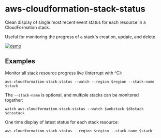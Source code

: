 
# aws-cloudformation-stack-status

Clean display of single most recent event status for each resource in
a CloudFormation stack.

Useful for monitoring the progress of a stack's creation, update, and
delete.

[![demo](https://alestic.com/img/blog/2016-11-aws-cloudformation-stack-status-play.png)](https://asciinema.org/a/arbohsp3hlseoqvvfs7b61be8?autoplay=1)

## Examples

Monitor all stack resource progress live (Interrupt with ^C):

    aws-cloudformation-stack-status --watch --region $region --stack-name $stack

The `--stack-name` is optional, and multiple stacks can be monitored
together:

    watch aws-cloudformation-stack-status --watch $webstack $dbstack $dnsstack

One time display of latest status for each stack resource:

    aws-cloudformation-stack-status --region $region --stack-name $stack
